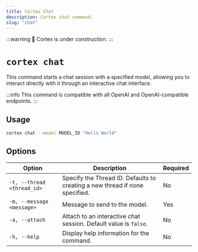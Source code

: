 ```yaml
---
title: Cortex Chat
description: Cortex chat command.
slug: "chat"
---
```


:::warning
🚧 Cortex is under construction.
:::

# `cortex chat`

This command starts a chat session with a specified model, allowing you to interact directly with it through an interactive chat interface.

:::info
This command is compatible with all OpenAI and OpenAI-compatible endpoints.
:::

## Usage

```bash
cortex chat --model MODEL_ID "Hello World"
```

## Options

| Option                      | Description                                                                                         | Required |
|-----------------------------|-----------------------------------------------------------------------------------------------------|-------------------|
| `-t, --thread <thread_id>`  | Specify the Thread ID. Defaults to creating a new thread if none specified.                         | No          |
| `-m, --message <message>`   | Message to send to the model.          | Yes          |
| `-a, --attach`              | Attach to an interactive chat session. Default value is `false`.                                    | No          |
| `-h, --help`                | Display help information for the command.                                                            | No          |

